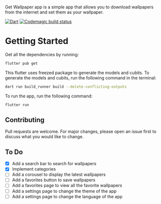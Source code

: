 Get Wallpaper app is a simple app that allows you to download wallpapers from the internet and set them as your wallpaper.

[![Dart](https://github.com/anugrahsputra/get_wallpaper/actions/workflows/dart.yml/badge.svg)](https://github.com/anugrahsputra/get_wallpaper/actions/workflows/dart.yml)
[![Codemagic build status](https://api.codemagic.io/apps/652973b20b29ad11c55f65b1/652973b20b29ad11c55f65b0/status_badge.svg)](https://codemagic.io/apps/652973b20b29ad11c55f65b1/652973b20b29ad11c55f65b0/latest_build)

# Getting Started
Get all the dependencies by running:
```bash
flutter pub get
```
This flutter uses freezed package to generate the models and cubits. To generate the models and cubits, run the following command in the terminal:
```bash
dart run build_runner build --delete-conflicting-outputs
```
To run the app, run the following command:
```bash
flutter run
```

## Contributing
Pull requests are welcome. For major changes, please open an issue first to discuss what you would like to change.

## To Do
- [x] Add a search bar to search for wallpapers
- [x] Implement categories
- [ ] Add a corousel to display the latest wallpapers
- [ ] Add a favorites button to save wallpapers
- [ ] Add a favorites page to view all the favorite wallpapers
- [ ] Add a settings page to change the theme of the app
- [ ] Add a settings page to change the language of the app
